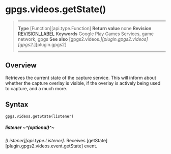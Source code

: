 # gpgs.videos.getState()

> --------------------- ------------------------------------------------------------------------------------------
> __Type__              [Function][api.type.Function]
> __Return value__      none
> __Revision__          [REVISION_LABEL](REVISION_URL)
> __Keywords__          Google Play Games Services, game network, gpgs
> __See also__          [gpgs2.videos.*][plugin.gpgs2.videos]
>                       [gpgs2.*][plugin.gpgs2]
> --------------------- ------------------------------------------------------------------------------------------

## Overview

Retrieves the current state of the capture service. This will inform about whether the capture overlay is visible, if the overlay is actively being used to capture, and a much more.

## Syntax

	gpgs.videos.getState(listener)

##### listener ~^(optional)^~
_[Listener][api.type.Listener]._ Receives [getState][plugin.gpgs2.videos.event.getState] event.